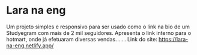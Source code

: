 # Lara na eng
 Um projeto simples e responsivo para ser usado como o link na bio de um Studyegram com mais de 2 mil seguidores. Apresenta o link interno para o hotmart, onde já efetuaram diversas vendas.
.
.
.
Link do site: https://lara-na-eng.netlify.app/
